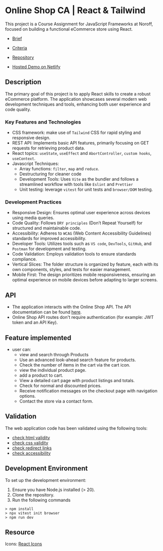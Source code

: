 # Online Shop CA | React & Tailwind

<!-- A simple overview of use/purpose. -->

This project is a Course Assignment for JavaScript Frameworks at Noroff, focused on building a functional eCommerce store using React.

- [Brief](docs/brief.pdf)
- [Criteria](docs/criteria.pdf)

- [Repository](https://github.com/FP22FD/online-shop-CA)
- [Hosted Demo on Netlify](https://onlineshop-ca.netlify.app/)

## Description

<!-- An in-depth paragraph about your project and overview of use. -->

The primary goal of this project is to apply React skills to create a robust eCommerce platform.
The application showcases several modern web development techniques and tools, enhancing both user experience and code quality.

### Key Features and Technologies

- CSS framework: make use of `Tailwind` CSS for rapid styling and responsive design.
- REST API: Implements basic API features, primarily focusing on GET requests for retrieving product data.
- React topics: `useState`, `useEffect` and `AbortController`, `custom hooks`, `useContext`.
- Javascript Techniques:
  - Array functions: `filter`, `map` and `reduce`.
  - Destructuring for cleaner code
  - Development Tools: Uses `Vite` as the bundler and follows a streamlined workflow with tools like `Eslint` and `Prettier`
  - Unit testing: leverage `vitest` for unit tests and `browser/DOM` testing.

### Development Practices

- Responsive Design: Ensures optimal user experience across devices using media queries.
- Code Quality: Follows `DRY principles` (Don’t Repeat Yourself) for structured and maintainable code.
- Accessibility: Adheres to `WCAG` (Web Content Accessibility Guidelines) standards for improved accessibility.
- Developer Tools: Utilizes tools such as `VS code`, `DevTools`, `GitHub`, and `Postman` for development and testing.
- Code Validation: Employs validation tools to ensure standards compliance.
- Vertical Slices: The folder structure is organized by feature, each with its own components, styles, and tests for easier management.
- Mobile First: The design prioritizes mobile responsiveness, ensuring an optimal experience on mobile devices before adapting to larger screens.

## API

- The application interacts with the Online Shop API. The API documentation can be found [here](https://docs.noroff.dev/docs/v2).
- Online Shop API routes don't require authentication (for example: JWT token and an API Key).

## Feature implemented

- user can:
  - view and search through Products
  - Use an advanced look-ahead search feature for products.
  - Check the number of items in the cart via the cart icon.
  - view the individual product page.
  - add a product to cart.
  - View a detailed cart page with product listings and totals.
  - Check for normal and discounted prices.
  - Receive notification messages on the checkout page with navigation options.
  - Contact the store via a contact form.

<!-- - Describe any prerequisites, libraries, OS version, etc., needed before installing the program.
- ex. Windows 10 -->

## Validation

The web application code has been validated using the following tools:

- [check html validity](https://validator.w3.org/)
- [check css validity](https://jigsaw.w3.org/css-validator/)
- [check redirect links](https://validator.w3.org/checklink)
- [check accessibility](https://www.accessibilitychecker.org/)

## Development Environment

To set up the development environment:

1. Ensure you have Node.js installed (> 20).
2. Clone the repository.
3. Run the following commands

```console
> npm install
> npx vitest init browser
> npm run dev
```

## Resource

Icons: [React Icons](https://react-icons.github.io/react-icons/icons/io5/)
